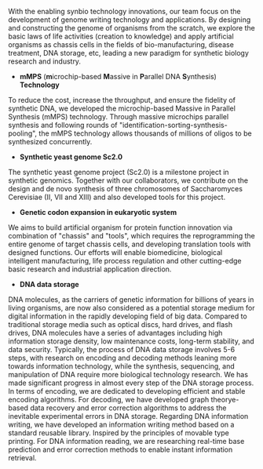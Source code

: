 With the enabling synbio technology innovations, 
our team focus on the development of genome writing technology and applications. 
By designing and constructing the genome of organisms from the scratch, 
we explore the basic laws of life activities (creation to knowledge) and 
apply artificial organisms as chassis cells in the fields of bio-manufacturing, disease treatment, DNA storage, etc, 
leading a new paradigm for synthetic biology research and industry.

- **mMPS** (**m**icrochip-based **M**assive in **P**arallel DNA **S**ynthesis) **Technology**

To reduce the cost, increase the throughput, and ensure the fidelity of synthetic DNA,
we developed the microchip-based Massive in Parallel Synthesis (mMPS) technology.
Through massive microchips parallel synthesis and following rounds of "identification-sorting-synthesis-pooling",
the mMPS technology allows thousands of millions of oligos to be synthesized concurrently.

- **Synthetic yeast genome Sc2.0**

The synthetic yeast genome project (Sc2.0) is a milestone project in synthetic genomics. 
Together with our collaborators, we contribute on the design and de novo synthesis of 
three chromosomes of Saccharomyces Cerevisiae (II, VII and XIII) and also developed tools for this project.

- **Genetic codon expansion in eukaryotic system**

We aims to build artificial organism for protein function innovation via combination of "chassis" and "tools", 
which requires the reprogramming the entire genome of target chassis cells, and developing translation tools with designed functions. 
Our efforts will enable biomedicine, biological intelligent manufacturing, 
life process regulation and other cutting-edge basic research and industrial application direction. 

- **DNA data storage**

DNA molecules, as the carriers of genetic information for billions of years in living organisms, 
are now also considered as a potential storage medium for digital information in the rapidly developing field of big data. 
Compared to traditional storage media such as optical discs, hard drives, and flash drives, DNA molecules have a series of advantages 
including high information storage density, low maintenance costs, long-term stability, and data security. 
Typically, the process of DNA data storage involves 5-6 steps, with research on encoding and decoding methods leaning more towards information technology, 
while the synthesis, sequencing, and manipulation of DNA require more biological technology research. 
We has made significant progress in almost every step of the DNA storage process. 
In terms of encoding, we are dedicated to developing efficient and stable encoding algorithms. 
For decoding, we have developed graph theorye-based data recovery and error correction algorithms to address the inevitable experimental errors in DNA storage. 
Regarding DNA information writing, we have developed an information writing method based on a standard reusable library. Inspired by the principles of movable type printing. 
For DNA information reading, we are researching real-time base prediction and error correction methods to enable instant information retrieval.
